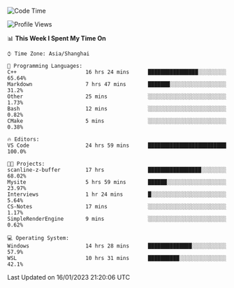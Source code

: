 <!--START_SECTION:waka-->
![Code Time](http://img.shields.io/badge/Code%20Time-595%20hrs%2041%20mins-blue)

![Profile Views](http://img.shields.io/badge/Profile%20Views-1-blue)

📊 **This Week I Spent My Time On** 

```text
⌚︎ Time Zone: Asia/Shanghai

💬 Programming Languages: 
C++                      16 hrs 24 mins      ████████████████░░░░░░░░░   65.64% 
Markdown                 7 hrs 47 mins       ███████░░░░░░░░░░░░░░░░░░   31.2% 
Other                    25 mins             ░░░░░░░░░░░░░░░░░░░░░░░░░   1.73% 
Bash                     12 mins             ░░░░░░░░░░░░░░░░░░░░░░░░░   0.82% 
CMake                    5 mins              ░░░░░░░░░░░░░░░░░░░░░░░░░   0.38%

🔥 Editors: 
VS Code                  24 hrs 59 mins      █████████████████████████   100.0%

🐱‍💻 Projects: 
scanline-z-buffer        17 hrs              █████████████████░░░░░░░░   68.02% 
Mysite                   5 hrs 59 mins       ██████░░░░░░░░░░░░░░░░░░░   23.97% 
Interviews               1 hr 24 mins        █░░░░░░░░░░░░░░░░░░░░░░░░   5.64% 
CS-Notes                 17 mins             ░░░░░░░░░░░░░░░░░░░░░░░░░   1.17% 
SimpleRenderEngine       9 mins              ░░░░░░░░░░░░░░░░░░░░░░░░░   0.62%

💻 Operating System: 
Windows                  14 hrs 28 mins      ██████████████░░░░░░░░░░░   57.9% 
WSL                      10 hrs 31 mins      ██████████░░░░░░░░░░░░░░░   42.1%

```


 Last Updated on 16/01/2023 21:20:06 UTC
<!--END_SECTION:waka-->